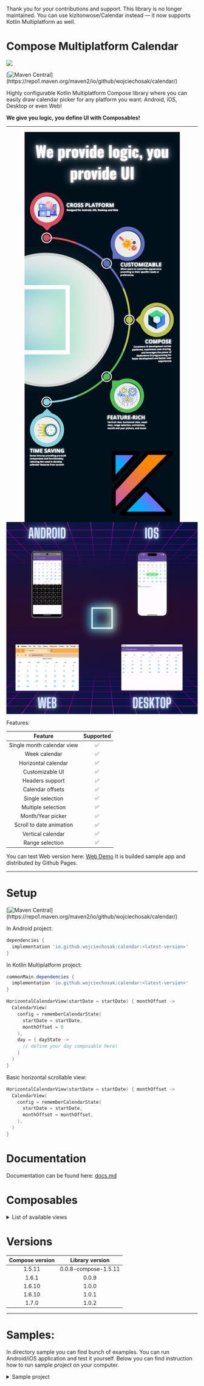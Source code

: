Thank you for your contributions and support. This library is no longer maintained. 
You can use kizitonwose/Calendar instead — it now supports Kotlin Multiplatform as well.

# Compose Multiplatform Calendar

<div style="text-align:center">
    <img src="readme/baner.gif" style="display:block; margin:auto;">
</div>

[![Maven Central](https://img.shields.io/badge/dynamic/xml.svg?label=Maven%20Central&color=blue&url=https://repo1.maven.org/maven2/io/github/wojciechosak/calendar/maven-metadata.xml&query=(//metadata/versioning/versions/version)[not(contains(text(),%27-%27))][last()])](https://repo1.maven.org/maven2/io/github/wojciechosak/calendar/)


Highly configurable Kotlin Multiplatform Compose library where you can easily draw
calendar picker for any platform you want: Android, iOS, Desktop or even Web!

**We give you logic, you define UI with Composables!**

---

<div style="text-align:center">
    <img src="readme/info.png" style="display:block; margin:auto;">
</div>
<div style="text-align:center">
    <img src="readme/variants.png" style="display:block; margin:auto;">
</div>

Features:

|          Feature           | Supported |
|:--------------------------:|:---------:|
| Single month calendar view |     ✅     |
|       Week calendar        |     ✅     |
|    Horizontal calendar     |     ✅     |
|      Customizable UI       |     ✅     |
|      Headers support       |     ✅     |
|      Calendar offsets      |     ✅     |
|      Single selection      |     ✅     |
|     Multiple selection     |     ✅     |
|     Month/Year picker      |     ✅     |
|  Scroll to date animation  |     ✅     |
|     Vertical calendar      |     ✅     |
|      Range selection       |     ✅     |

You can test Web version here: [Web Demo](https://wojciechosak.github.io/Calendar/)
It is builded sample app and distributed by Github Pages.

---

# Setup

[![Maven Central](https://img.shields.io/badge/dynamic/xml.svg?label=Maven%20Central&color=blue&url=https://repo1.maven.org/maven2/io/github/wojciechosak/calendar/maven-metadata.xml&query=(//metadata/versioning/versions/version)[not(contains(text(),%27-%27))][last()])](https://repo1.maven.org/maven2/io/github/wojciechosak/calendar/)

In Android project: 

```groovy
dependencies {
  implementation 'io.github.wojciechosak:calendar:<latest-version>'
}
```

In Kotlin Multiplatform project:

```groovy
commonMain.dependencies {
  implementation 'io.github.wojciechosak:calendar:<latest-version>'
}
```

```kotlin
HorizontalCalendarView(startDate = startDate) { monthOffset ->
  CalendarView(
    config = rememberCalendarState(
      startDate = startDate,
      monthOffset = 0
    ),
    day = { dayState ->
      // define your day composable here!
    }
  )
}
```

Basic horizontal scrollable view:

```kotlin
HorizontalCalendarView(startDate = startDate) { monthOffset ->
  CalendarView(
    config = rememberCalendarState(
      startDate = startDate,
      monthOffset = monthOffset,
    ),
  )
}
```

# Documentation

Documentation can be found here: [docs.md](docs.md)

# Composables

<details>
  <summary>List of available views</summary>

Simply use in Compose any view you want: 

|   View type    |                      Preview                       |
|:--------------:|:--------------------------------------------------:|
|  CalendarView  | <img src="readme/calendar-view.png" height="250"/> |
| HorizontalView |  <img src="readme/horizontal.gif" height="250"/>   |
|  VerticalView  |   <img src="readme/vertical.gif" height="250"/>    |
|    WeekView    |   <img src="readme/weekview.gif" height="250"/>    |
|  MonthPicker   |  <img src="readme/monthpicker.png" height="250"/>  |
|   YearPicker   |  <img src="readme/yearpicker.gif" height="250"/>   |

Each view get as parameter day cell composable. Thanks to that your calendar can look whatever you like:
<img src="readme/sample1.png" height="250"/>
<img src="readme/sample2.png" height="250"/>
<img src="readme/range.png" height="250"/>
</details>

# Versions


| Compose version |   Library version    |
|:---------------:|:--------------------:|
|     1.5.11      | 0.0.8-compose-1.5.11 |
|      1.6.1      |        0.0.9         |
|     1.6.10      |        1.0.0         |
|     1.6.10      |        1.0.1         |
|      1.7.0      |        1.0.2         |

--- 

# Samples:

In directory sample you can find bunch of examples. You can run Android/iOS application and test it 
yourself. Below you can find instruction how to run sample project on your computer.

<details>
  <summary>Sample project</summary>

## Before running!

- check your system with [KDoctor](https://github.com/Kotlin/kdoctor)
- install JDK 17 on your machine

### Android

To run the application on android device/emulator:

- open project in Android Studio and run imported android run configuration

To build the application bundle:

- run `./gradlew :sample:composeApp:assembleDebug`
- find `.apk` file in `sample/composeApp/build/outputs/apk/debug/composeApp-debug.apk`

### Desktop

Run the desktop application: `./gradlew :sample:composeApp:run`

### iOS

To run the application on iPhone device/simulator:

- Open `iosApp/iosApp.xcproject` in Xcode and run standard configuration
- In XCode open Build Phases -> Run Script -> paste script:

```
    cd "$SRCROOT/../../"
    ./gradlew :sample:composeApp:embedAndSignAppleFrameworkForXcode
```

And build the project.

- After that you can
  use [Kotlin Multiplatform Mobile plugin](https://plugins.jetbrains.com/plugin/14936-kotlin-multiplatform-mobile)
  for Android Studio

### Browser

Run the browser application: `./gradlew :sample:composeApp:jsBrowserDevelopmentRun`
</details>
